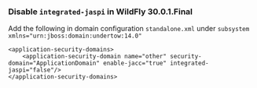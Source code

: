 ### Disable `integrated-jaspi` in WildFly 30.0.1.Final

Add the following in domain configuration `standalone.xml` under `subsystem xmlns="urn:jboss:domain:undertow:14.0"`
```
<application-security-domains>
    <application-security-domain name="other" security-domain="ApplicationDomain" enable-jacc="true" integrated-jaspi="false"/>
</application-security-domains>
```
